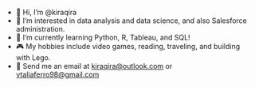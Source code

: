 - 👋 Hi, I’m @kiraqira
- 👀 I’m interested in data analysis and data science, and also Salesforce administration. 
- 🌱 I’m currently learning Python, R, Tableau, and SQL!
- 🎮 My hobbies include video games, reading, traveling, and building with Lego.
- 📧 Send me an email at kiraqira@outlook.com or vtaliaferro98@gmail.com

<!---
kiraqira/kiraqira is a ✨ special ✨ repository because its `README.md` (this file) appears on your GitHub profile.
You can click the Preview link to take a look at your changes.
--->
